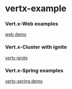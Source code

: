 # vertx-example

### Vert.x-Web examples

[web demo](https://github.com/7le/shine-learning/tree/master/vertx/src/main/java/shine/http)

### Vert.x-Cluster with ignite

[vertx ignite](https://github.com/7le/shine-learning/tree/master/vertx/src/main/java/shine/ignite)

### Vert.x-Spring examples

[vertx-spring demo](https://github.com/7le/shine-learning/tree/master/vertx/src/main/java/shine/spring)